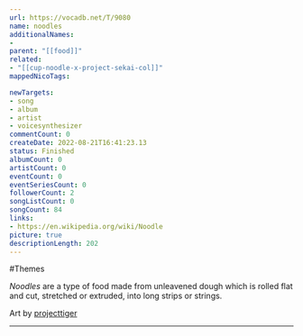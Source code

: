 ```yaml
---
url: https://vocadb.net/T/9080
name: noodles
additionalNames: 
- 
parent: "[[food]]"
related:
- "[[cup-noodle-x-project-sekai-col]]"
mappedNicoTags:

newTargets:
- song
- album
- artist
- voicesynthesizer
commentCount: 0
createDate: 2022-08-21T16:41:23.13
status: Finished
albumCount: 0
artistCount: 0
eventCount: 0
eventSeriesCount: 0
followerCount: 2
songListCount: 0
songCount: 84
links: 
- https://en.wikipedia.org/wiki/Noodle
picture: true
descriptionLength: 202
---
```


#Themes

_Noodles_ are a type of food made from unleavened dough which is rolled flat and cut, stretched or extruded, into long strips or strings.

Art by [projecttiger](https://danbooru.donmai.us/posts/1601706)

---

